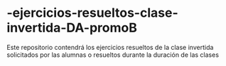 # -ejercicios-resueltos-clase-invertida-DA-promoB
Este repositorio contendrá los ejercicios resueltos de la clase invertida solicitados por las alumnas o resueltos durante la duración de las clases
